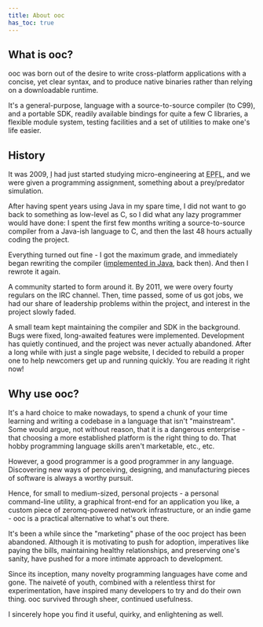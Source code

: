 ```yaml
---
title: About ooc
has_toc: true
---
```


## What is ooc?

ooc was born out of the desire to write cross-platform applications with
a concise, yet clear syntax, and to produce native binaries rather than
relying on a downloadable runtime.

It's a general-purpose, language with a source-to-source compiler (to C99),
and a portable SDK, readily available bindings for quite a few C libraries,
a flexible module system, testing facilities and a set of utilities to make
one's life easier.

## History

It was 2009, <abbr title="Amos Wenger (also - wow, you can aim).">I</abbr> had
just started studying micro-engineering at <abbr title="Ecole Polytechnique Fédérale de Lausanne">EPFL</abbr>,
and we were given a programming assignment, something about a prey/predator
simulation.

After having spent years using Java in my spare time, I did not want to go
back to something as low-level as C, so I did what any lazy programmer would
have done: I spent the first few months writing a source-to-source compiler
from a Java-ish language to C, and then the last 48 hours actually coding the
project.

Everything turned out fine - I got the maximum grade, and immediately began
rewriting the compiler ([implemented in Java][jooc], back then). And then I
rewrote it again.

[jooc]: https://github.com/nddrylliog/jooc-legacy

A community started to form around it. By 2011, we were overy fourty regulars
on the IRC channel. Then, time passed, some of us got jobs, we had our share
of leadership problems within the project, and interest in the project slowly
faded.

A small team kept maintaining the compiler and SDK in the background. Bugs were
fixed, long-awaited features were implemented. Development has quietly continued,
and the project was never actually abandoned. After a long while with just
a single page website, I decided to rebuild a proper one to help newcomers
get up and running quickly. You are reading it right now!

## Why use ooc?

It's a hard choice to make nowadays, to spend a chunk of your time learning
and writing a codebase in a language that isn't "mainstream". Some would
argue, not without reason, that it is a dangerous enterprise - that choosing
a more established platform is the right thing to do. That hobby programming
language skills aren't marketable, etc., etc.

However, a good programmer is a good programmer in any language. Discovering
new ways of perceiving, designing, and manufacturing pieces of software is
always a worthy pursuit.

Hence, for small to medium-sized, personal projects - a personal command-line
utility, a graphical front-end for an application you like, a custom piece of
zeromq-powered network infrastructure, or an indie game - ooc is a practical
alternative to what's out there.

It's been a while since the "marketing" phase of the ooc project has been
abandoned. Although it is motivating to push for adoption, imperatives like
paying the bills, maintaining healthy relationships, and preserving one's
sanity, have pushed for a more intimate approach to development.

Since its inception, many novelty programming languages have come and gone.
The naiveté of youth, combined with a relentless thirst for experimentation,
have inspired many developers to try and do their own thing. ooc survived
through sheer, continued usefulness.

I sincerely hope you find it useful, quirky, and enlightening as well.
